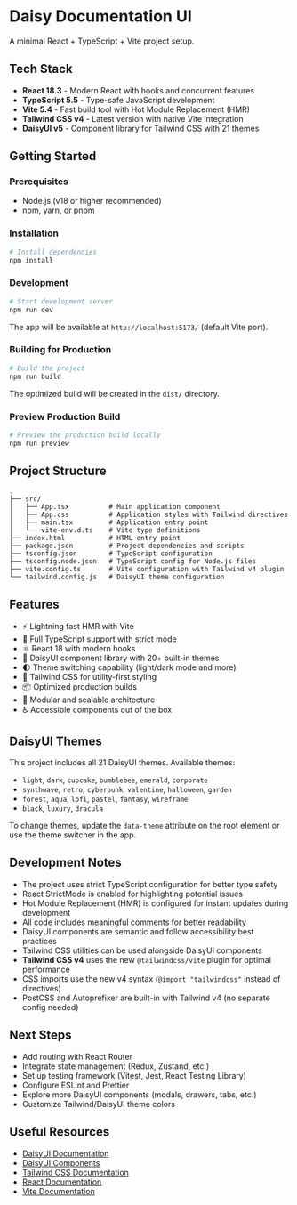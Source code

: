 # Daisy Documentation UI

A minimal React + TypeScript + Vite project setup.

## Tech Stack

- **React 18.3** - Modern React with hooks and concurrent features
- **TypeScript 5.5** - Type-safe JavaScript development
- **Vite 5.4** - Fast build tool with Hot Module Replacement (HMR)
- **Tailwind CSS v4** - Latest version with native Vite integration
- **DaisyUI v5** - Component library for Tailwind CSS with 21 themes

## Getting Started

### Prerequisites

- Node.js (v18 or higher recommended)
- npm, yarn, or pnpm

### Installation

```bash
# Install dependencies
npm install
```

### Development

```bash
# Start development server
npm run dev
```

The app will be available at `http://localhost:5173/` (default Vite port).

### Building for Production

```bash
# Build the project
npm run build
```

The optimized build will be created in the `dist/` directory.

### Preview Production Build

```bash
# Preview the production build locally
npm run preview
```

## Project Structure

```
.
├── src/
│   ├── App.tsx          # Main application component
│   ├── App.css          # Application styles with Tailwind directives
│   ├── main.tsx         # Application entry point
│   └── vite-env.d.ts    # Vite type definitions
├── index.html           # HTML entry point
├── package.json         # Project dependencies and scripts
├── tsconfig.json        # TypeScript configuration
├── tsconfig.node.json   # TypeScript config for Node.js files
├── vite.config.ts       # Vite configuration with Tailwind v4 plugin
└── tailwind.config.js   # DaisyUI theme configuration
```

## Features

- ⚡️ Lightning fast HMR with Vite
- 🎯 Full TypeScript support with strict mode
- ⚛️ React 18 with modern hooks
- 🎨 DaisyUI component library with 20+ built-in themes
- 🌓 Theme switching capability (light/dark mode and more)
- 💅 Tailwind CSS for utility-first styling
- 📦 Optimized production builds
- 🔧 Modular and scalable architecture
- ♿️ Accessible components out of the box

## DaisyUI Themes

This project includes all 21 DaisyUI themes. Available themes:
- `light`, `dark`, `cupcake`, `bumblebee`, `emerald`, `corporate`
- `synthwave`, `retro`, `cyberpunk`, `valentine`, `halloween`, `garden`
- `forest`, `aqua`, `lofi`, `pastel`, `fantasy`, `wireframe`
- `black`, `luxury`, `dracula`

To change themes, update the `data-theme` attribute on the root element or use the theme switcher in the app.

## Development Notes

- The project uses strict TypeScript configuration for better type safety
- React StrictMode is enabled for highlighting potential issues
- Hot Module Replacement (HMR) is configured for instant updates during development
- All code includes meaningful comments for better readability
- DaisyUI components are semantic and follow accessibility best practices
- Tailwind CSS utilities can be used alongside DaisyUI components
- **Tailwind CSS v4** uses the new `@tailwindcss/vite` plugin for optimal performance
- CSS imports use the new v4 syntax (`@import "tailwindcss"` instead of directives)
- PostCSS and Autoprefixer are built-in with Tailwind v4 (no separate config needed)

## Next Steps

- Add routing with React Router
- Integrate state management (Redux, Zustand, etc.)
- Set up testing framework (Vitest, Jest, React Testing Library)
- Configure ESLint and Prettier
- Explore more DaisyUI components (modals, drawers, tabs, etc.)
- Customize Tailwind/DaisyUI theme colors

## Useful Resources

- [DaisyUI Documentation](https://daisyui.com/)
- [DaisyUI Components](https://daisyui.com/components/)
- [Tailwind CSS Documentation](https://tailwindcss.com/docs)
- [React Documentation](https://react.dev/)
- [Vite Documentation](https://vitejs.dev/)


